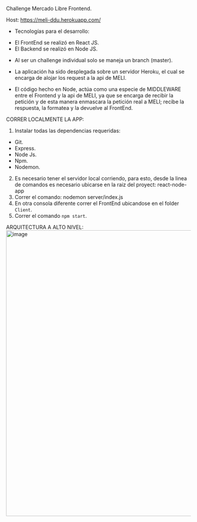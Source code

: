 Challenge Mercado Libre Frontend.

Host: https://meli-ddu.herokuapp.com/

* Tecnologías para el desarrollo:
- El FrontEnd se realizó en React JS.
- El Backend se realizó en Node JS.

* Al ser un challenge individual solo se maneja un branch (master).

* La aplicación ha sido desplegada sobre un servidor Heroku, el cual se encarga de alojar los request a la api de MELI.

* El código hecho en Node, actúa como una especie de MIDDLEWARE entre el Frontend y la api de MELI, ya que se encarga de recibir la petición y de
  esta manera enmascara la petición real a MELI; recibe la respuesta, la formatea y la devuelve al FrontEnd.

CORRER LOCALMENTE LA APP:

1. Instalar todas las dependencias requeridas: 
 - Git.
 - Express.
 - Node Js.
 - Npm.
 - Nodemon.
2. Es necesario tener el servidor local corriendo, para esto, desde la linea de comandos es necesario ubicarse en la raiz del proyect: react-node-app
3. Correr el comando: nodemon server/index.js
4. En otra consola diferente correr el FrontEnd ubicandose en el folder `Client`.
5. Correr el comando `npm start`.

ARQUITECTURA A ALTO NIVEL:
<img width="779" alt="image" src="https://user-images.githubusercontent.com/23347754/216836017-52bb2ad9-c3bf-4d57-8b43-ed9a8357cfc0.png">
